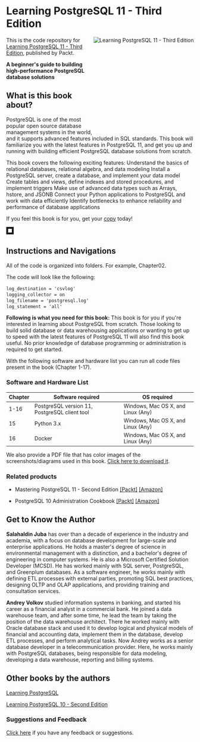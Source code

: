 # Learning PostgreSQL 11 - Third Edition

<a href="https://www.packtpub.com/big-data-and-business-intelligence/learning-postgresql-11-third-edition?utm_source=github&utm_medium=repository&utm_campaign=9781789535464 "><img src="https://d255esdrn735hr.cloudfront.net/sites/default/files/imagecache/ppv4_main_book_cover/B11620.jpg" alt="Learning PostgreSQL 11 - Third Edition" height="256px" align="right"></a>

This is the code repository for [Learning PostgreSQL 11 - Third Edition](https://www.packtpub.com/big-data-and-business-intelligence/learning-postgresql-11-third-edition?utm_source=github&utm_medium=repository&utm_campaign=9781789535464 ), published by Packt.

**A beginner's guide to building high-performance PostgreSQL database solutions**

## What is this book about?
PostgreSQL is one of the most popular open source database management systems in the world, and it supports advanced features included in SQL standards. This book will familiarize you with the latest features in PostgreSQL 11, and get you up and running with building efficient PostgreSQL database solutions from scratch.

This book covers the following exciting features:
Understand the basics of relational databases, relational algebra, and data modeling 
Install a PostgreSQL server, create a database, and implement your data model 
Create tables and views, define indexes and stored procedures, and implement triggers 
Make use of advanced data types such as Arrays, hstore, and JSONB 
Connect your Python applications to PostgreSQL and work with data efficiently 
Identify bottlenecks to enhance reliability and performance of database applications 

If you feel this book is for you, get your [copy](https://www.amazon.com/dp/1789535468) today!

<a href="https://www.packtpub.com/?utm_source=github&utm_medium=banner&utm_campaign=GitHubBanner"><img src="https://raw.githubusercontent.com/PacktPublishing/GitHub/master/GitHub.png" 
alt="https://www.packtpub.com/" border="5" /></a>

## Instructions and Navigations
All of the code is organized into folders. For example, Chapter02.

The code will look like the following:
```
log_destination = 'csvlog'
logging_collector = on
log_filename = 'postgresql.log'
log_statement = 'all'
```

**Following is what you need for this book:**
This book is for you if you're interested in learning about PostgreSQL from scratch. Those looking to build solid database or data warehousing applications or wanting to get up to speed with the latest features of PostgreSQL 11 will also find this book useful. No prior knowledge of database programming or administration is required to get started.

With the following software and hardware list you can run all code files present in the book (Chapter 1-17).
### Software and Hardware List
| Chapter | Software required | OS required |
| -------- | ------------------------------------ | ----------------------------------- |
| 1-16 | PostgreSQL version 11, PostgreSQL client tool | Windows, Mac OS X, and Linux (Any) |
| 15 | Python 3.x | Windows, Mac OS X, and Linux (Any) |
| 16 | Docker | Windows, Mac OS X, and Linux (Any) |

We also provide a PDF file that has color images of the screenshots/diagrams used in this book. [Click here to download it](https://www.packtpub.com/sites/default/files/downloads/9781789535464_ColorImages.pdf).

### Related products
* Mastering PostgreSQL 11 - Second Edition [[Packt]](https://www.packtpub.com/big-data-and-business-intelligence/mastering-postgresql-11-second-edition?utm_source=github&utm_medium=repository&utm_campaign=9781789537819 ) [[Amazon]](https://www.amazon.com/dp/B07J5TLQ3Y)

* PostgreSQL 10 Administration Cookbook [[Packt]](https://www.packtpub.com/big-data-and-business-intelligence/postgresql-10-administration-cookbook?utm_source=github&utm_medium=repository&utm_campaign=9781788474924 ) [[Amazon]](https://www.amazon.com/dp/B07D9R6DVL)


## Get to Know the Author
**Salahaldin Juba**
has over than a decade of experience in the industry and academia, with a focus on database development for large-scale and enterprise applications. He holds a master's degree of science in environmental management with a distinction, and a bachelor's degree of engineering in computer systems. He is also a Microsoft Certified Solution Developer (MCSD).
He has worked mainly with SQL server, PostgreSQL, and Greenplum databases. As a software engineer, he works mainly with defining ETL processes with external parties, promoting SQL best practices, designing OLTP and OLAP applications, and providing training and consultation services.

**Andrey Volkov**
studied information systems in banking, and started his career as a financial analyst in a commercial bank. He joined a data warehouse team, and after some time, he lead the team by taking the position of the data warehouse architect.
There he worked mainly with Oracle database stack and used it to develop logical and physical models of financial and accounting data, implement them in the database, develop ETL processes, and perform analytical tasks.
Now Andrey works as a senior database developer in a telecommunication provider. Here, he works mainly with PostgreSQL databases, being responsible for data modeling, developing a data warehouse, reporting and billing systems.


## Other books by the authors
[Learning PostgreSQL](https://www.packtpub.com/big-data-and-business-intelligence/learning-postgresql?utm_source=github&utm_medium=repository&utm_campaign=9781783989188 )

[Learning PostgreSQL 10 - Second Edition](https://www.packtpub.com/big-data-and-business-intelligence/learning-postgresql-10-second-edition?utm_source=github&utm_medium=repository&utm_campaign=9781788392013 )

### Suggestions and Feedback
[Click here](https://docs.google.com/forms/d/e/1FAIpQLSdy7dATC6QmEL81FIUuymZ0Wy9vH1jHkvpY57OiMeKGqib_Ow/viewform) if you have any feedback or suggestions.


